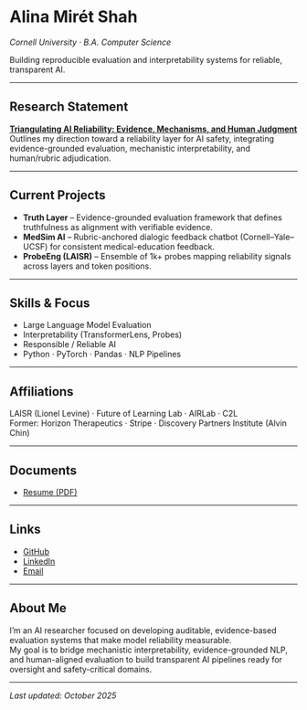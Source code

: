 # Alina Mirét Shah  
*Cornell University · B.A. Computer Science*  

Building reproducible evaluation and interpretability systems for reliable, transparent AI.  

---

## Research Statement  
**[Triangulating AI Reliability: Evidence, Mechanisms, and Human Judgment](https://github.com/amshah1022/ai-reliability-agenda/blob/5c996fb8d73703d2632b70a5b8f6aa240339ef27/Triangulating_AI_Reliability___Statement_of_Direction__Alina_Shah_.pdf)**  
Outlines my direction toward a reliability layer for AI safety, integrating evidence-grounded evaluation, mechanistic interpretability, and human/rubric adjudication.  

---

## Current Projects  
- **Truth Layer** – Evidence-grounded evaluation framework that defines truthfulness as alignment with verifiable evidence.  
- **MedSim AI** – Rubric-anchored dialogic feedback chatbot (Cornell–Yale–UCSF) for consistent medical-education feedback.  
- **ProbeEng (LAISR)** – Ensemble of 1k+ probes mapping reliability signals across layers and token positions.  

---

## Skills & Focus  
- Large Language Model Evaluation  
- Interpretability (TransformerLens, Probes)  
- Responsible / Reliable AI  
- Python · PyTorch · Pandas · NLP Pipelines  

---

## Affiliations  
LAISR (Lionel Levine) · Future of Learning Lab · AIRLab · C2L  
Former: Horizon Therapeutics · Stripe · Discovery Partners Institute (Alvin Chin)  

---

## Documents  
- [Resume (PDF)](https://github.com/amshah1022/amshah1022.github.io/blob/main/Alina_Miret_Shah_Resume.pdf)  

---

## Links  
- [GitHub](https://github.com/amshah1022)  
- [LinkedIn](https://linkedin.com/in/alinamshah)  
- [Email](mailto:alina.shah1022@gmail.com)  

---

## About Me  
I’m an AI researcher focused on developing auditable, evidence-based evaluation systems that make model reliability measurable.  
My goal is to bridge mechanistic interpretability, evidence-grounded NLP, and human-aligned evaluation to build transparent AI pipelines ready for oversight and safety-critical domains.  

---

_Last updated: October 2025_
